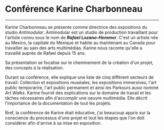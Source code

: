 # Conférence Karine Charbonneau
---

Karine Charbonneau se présente comme directrice des expositions du studio *Antimodular*. Antimodular est un studio de production travaillant pour l'artiste connu sous le nom de ___Rafael Lozano-Hemmer___. C'est un artiste née au Mexico, la capitale du Mexique et habite au maintenant au Canada pour travailler au sain des arts multimédias.
Karine nous raconte qu'elle a travaillé auprès de Rafael depuis 15 ans.

Sa présentation se focalise sur le cheminement de la création d'un projet, des concepts à la réalisation.

Durant sa conférence, elle explique une liste de cinq différent secteurs de travail: Collection et expositions muséales, les expositions immersives, l'art public temporarire, l'art public permanent et ainsi les Parkours aussi nommé *Art Walks*. Karine fournit des explications sur le domaine de travail et les tâches nécessaires afin d'accomplir une oeuvre multimédia. Elle décrit l'importance de la documentation de tout les projets.

Bref, la conférence de Karine était éducative, j'ai beaucoup appris sur la conscience du processus d'une projet et tout les étapes que l'on doit considérer afin d'arrive à sa mise en exposition.
